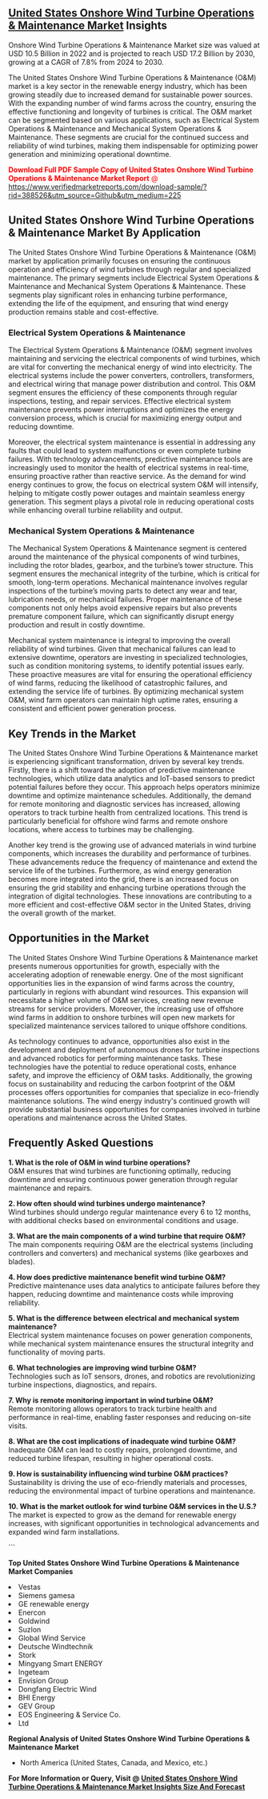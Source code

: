 <h2><a href="https://www.verifiedmarketreports.com/download-sample/?rid=388526&amp;utm_source=Github&amp;utm_medium=225" target="_blank">United States Onshore Wind Turbine Operations & Maintenance Market</a> Insights</h2><p>Onshore Wind Turbine Operations & Maintenance Market size was valued at USD 10.5 Billion in 2022 and is projected to reach USD 17.2 Billion by 2030, growing at a CAGR of 7.8% from 2024 to 2030.</p><p> <p>The United States Onshore Wind Turbine Operations & Maintenance (O&M) market is a key sector in the renewable energy industry, which has been growing steadily due to increased demand for sustainable power sources. With the expanding number of wind farms across the country, ensuring the effective functioning and longevity of turbines is critical. The O&M market can be segmented based on various applications, such as Electrical System Operations & Maintenance and Mechanical System Operations & Maintenance. These segments are crucial for the continued success and reliability of wind turbines, making them indispensable for optimizing power generation and minimizing operational downtime. <p><span class=""><span style="color: #ff0000;"><strong>Download Full PDF Sample Copy of United States Onshore Wind Turbine Operations & Maintenance Market Report</strong> @ </span><a href="https://www.verifiedmarketreports.com/download-sample/?rid=388526&amp;utm_source=Github&amp;utm_medium=225" target="_blank">https://www.verifiedmarketreports.com/download-sample/?rid=388526&amp;utm_source=Github&amp;utm_medium=225</a></span></p></p> <h2>United States Onshore Wind Turbine Operations & Maintenance Market By Application</h2> <p>The United States Onshore Wind Turbine Operations & Maintenance (O&M) market by application primarily focuses on ensuring the continuous operation and efficiency of wind turbines through regular and specialized maintenance. The primary segments include Electrical System Operations & Maintenance and Mechanical System Operations & Maintenance. These segments play significant roles in enhancing turbine performance, extending the life of the equipment, and ensuring that wind energy production remains stable and cost-effective.</p> <h3>Electrical System Operations & Maintenance</h3> <p>The Electrical System Operations & Maintenance (O&M) segment involves maintaining and servicing the electrical components of wind turbines, which are vital for converting the mechanical energy of wind into electricity. The electrical systems include the power converters, controllers, transformers, and electrical wiring that manage power distribution and control. This O&M segment ensures the efficiency of these components through regular inspections, testing, and repair services. Effective electrical system maintenance prevents power interruptions and optimizes the energy conversion process, which is crucial for maximizing energy output and reducing downtime.</p> <p>Moreover, the electrical system maintenance is essential in addressing any faults that could lead to system malfunctions or even complete turbine failures. With technology advancements, predictive maintenance tools are increasingly used to monitor the health of electrical systems in real-time, ensuring proactive rather than reactive service. As the demand for wind energy continues to grow, the focus on electrical system O&M will intensify, helping to mitigate costly power outages and maintain seamless energy generation. This segment plays a pivotal role in reducing operational costs while enhancing overall turbine reliability and output.</p> <h3>Mechanical System Operations & Maintenance</h3> <p>The Mechanical System Operations & Maintenance segment is centered around the maintenance of the physical components of wind turbines, including the rotor blades, gearbox, and the turbine’s tower structure. This segment ensures the mechanical integrity of the turbine, which is critical for smooth, long-term operations. Mechanical maintenance involves regular inspections of the turbine’s moving parts to detect any wear and tear, lubrication needs, or mechanical failures. Proper maintenance of these components not only helps avoid expensive repairs but also prevents premature component failure, which can significantly disrupt energy production and result in costly downtime.</p> <p>Mechanical system maintenance is integral to improving the overall reliability of wind turbines. Given that mechanical failures can lead to extensive downtime, operators are investing in specialized technologies, such as condition monitoring systems, to identify potential issues early. These proactive measures are vital for ensuring the operational efficiency of wind farms, reducing the likelihood of catastrophic failures, and extending the service life of turbines. By optimizing mechanical system O&M, wind farm operators can maintain high uptime rates, ensuring a consistent and efficient power generation process.</p> <h2>Key Trends in the Market</h2> <p>The United States Onshore Wind Turbine Operations & Maintenance market is experiencing significant transformation, driven by several key trends. Firstly, there is a shift toward the adoption of predictive maintenance technologies, which utilize data analytics and IoT-based sensors to predict potential failures before they occur. This approach helps operators minimize downtime and optimize maintenance schedules. Additionally, the demand for remote monitoring and diagnostic services has increased, allowing operators to track turbine health from centralized locations. This trend is particularly beneficial for offshore wind farms and remote onshore locations, where access to turbines may be challenging.</p> <p>Another key trend is the growing use of advanced materials in wind turbine components, which increases the durability and performance of turbines. These advancements reduce the frequency of maintenance and extend the service life of the turbines. Furthermore, as wind energy generation becomes more integrated into the grid, there is an increased focus on ensuring the grid stability and enhancing turbine operations through the integration of digital technologies. These innovations are contributing to a more efficient and cost-effective O&M sector in the United States, driving the overall growth of the market.</p> <h2>Opportunities in the Market</h2> <p>The United States Onshore Wind Turbine Operations & Maintenance market presents numerous opportunities for growth, especially with the accelerating adoption of renewable energy. One of the most significant opportunities lies in the expansion of wind farms across the country, particularly in regions with abundant wind resources. This expansion will necessitate a higher volume of O&M services, creating new revenue streams for service providers. Moreover, the increasing use of offshore wind farms in addition to onshore turbines will open new markets for specialized maintenance services tailored to unique offshore conditions.</p> <p>As technology continues to advance, opportunities also exist in the development and deployment of autonomous drones for turbine inspections and advanced robotics for performing maintenance tasks. These technologies have the potential to reduce operational costs, enhance safety, and improve the efficiency of O&M tasks. Additionally, the growing focus on sustainability and reducing the carbon footprint of the O&M processes offers opportunities for companies that specialize in eco-friendly maintenance solutions. The wind energy industry's continued growth will provide substantial business opportunities for companies involved in turbine operations and maintenance across the United States.</p> <h2>Frequently Asked Questions</h2> <p><strong>1. What is the role of O&M in wind turbine operations?</strong><br> O&M ensures that wind turbines are functioning optimally, reducing downtime and ensuring continuous power generation through regular maintenance and repairs.</p> <p><strong>2. How often should wind turbines undergo maintenance?</strong><br> Wind turbines should undergo regular maintenance every 6 to 12 months, with additional checks based on environmental conditions and usage.</p> <p><strong>3. What are the main components of a wind turbine that require O&M?</strong><br> The main components requiring O&M are the electrical systems (including controllers and converters) and mechanical systems (like gearboxes and blades).</p> <p><strong>4. How does predictive maintenance benefit wind turbine O&M?</strong><br> Predictive maintenance uses data analytics to anticipate failures before they happen, reducing downtime and maintenance costs while improving reliability.</p> <p><strong>5. What is the difference between electrical and mechanical system maintenance?</strong><br> Electrical system maintenance focuses on power generation components, while mechanical system maintenance ensures the structural integrity and functionality of moving parts.</p> <p><strong>6. What technologies are improving wind turbine O&M?</strong><br> Technologies such as IoT sensors, drones, and robotics are revolutionizing turbine inspections, diagnostics, and repairs.</p> <p><strong>7. Why is remote monitoring important in wind turbine O&M?</strong><br> Remote monitoring allows operators to track turbine health and performance in real-time, enabling faster responses and reducing on-site visits.</p> <p><strong>8. What are the cost implications of inadequate wind turbine O&M?</strong><br> Inadequate O&M can lead to costly repairs, prolonged downtime, and reduced turbine lifespan, resulting in higher operational costs.</p> <p><strong>9. How is sustainability influencing wind turbine O&M practices?</strong><br> Sustainability is driving the use of eco-friendly materials and processes, reducing the environmental impact of turbine operations and maintenance.</p> <p><strong>10. What is the market outlook for wind turbine O&M services in the U.S.?</strong><br> The market is expected to grow as the demand for renewable energy increases, with significant opportunities in technological advancements and expanded wind farm installations.</p> ```</p><p><strong>Top United States Onshore Wind Turbine Operations & Maintenance Market Companies</strong></p><div data-test-id=""><p><li>Vestas</li><li> Siemens gamesa</li><li> GE renewable energy</li><li> Enercon</li><li> Goldwind</li><li> Suzlon</li><li> Global Wind Service</li><li> Deutsche Windtechnik</li><li> Stork</li><li> Mingyang Smart ENERGY</li><li> Ingeteam</li><li> Envision Group</li><li> Dongfang Electric Wind</li><li> BHI Energy</li><li> GEV Group</li><li> EOS Engineering & Service Co.</li><li> Ltd</li></p><div><strong>Regional Analysis of&nbsp;United States Onshore Wind Turbine Operations & Maintenance Market</strong></div><ul><li dir="ltr"><p dir="ltr">North America&nbsp;(United States, Canada, and Mexico, etc.)</p></li></ul><p><strong>For More Information or Query, Visit @&nbsp;</strong><strong><a href="https://www.verifiedmarketreports.com/product/onshore-wind-turbine-operations-maintenance-market/?utm_source=Github&amp;utm_medium=225" target="_blank">United States Onshore Wind Turbine Operations & Maintenance Market Insights Size And Forecast</a></strong></p></div>
